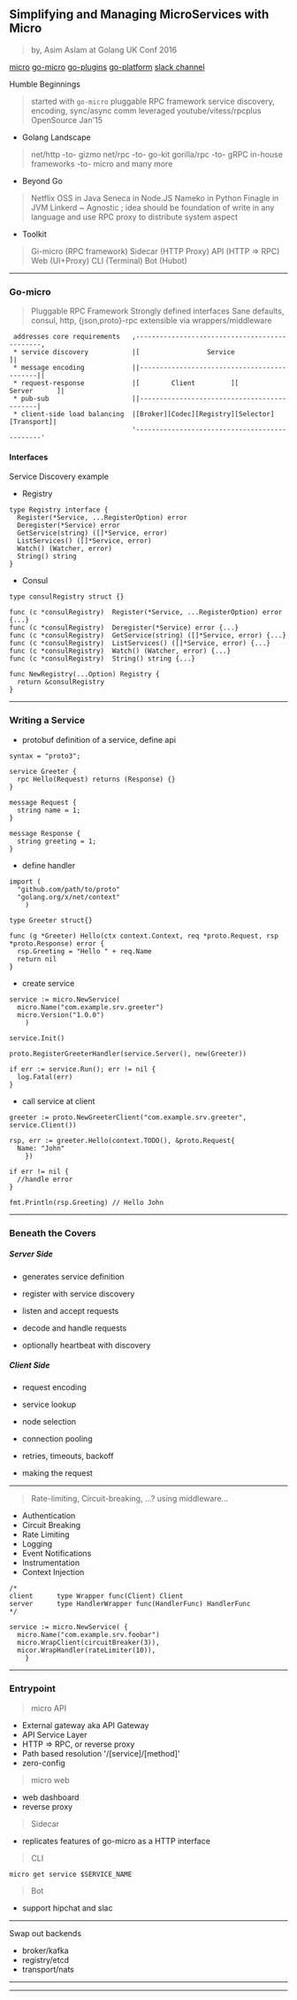 
## Simplifying and Managing MicroServices with Micro

> by, Asim Aslam
> at Golang UK Conf 2016


[micro](https://github.com/micro)
[go-micro](https://github.com/micro/go-micro)
[go-plugins](https://github.com/micro/go-plugins)
[go-platform](https://github.com/micro/go-platform)
[slack channel](slack.micro.mu)


Humble Beginnings
> started with `go-micro`
> pluggable RPC framework
> service discovery, encoding, sync/async comm
> leveraged youtube/vitess/rpcplus
> OpenSource Jan'15


* Golang Landscape
> net/http              -to- gizmo
> net/rpc               -to- go-kit
> gorilla/rpc           -to- gRPC
> in-house frameworks   -to- micro
> and many more


* Beyond Go
> Netflix OSS in Java
> Seneca in Node.JS
> Nameko in Python
> Finagle in JVM
> Linkerd ~ Agnostic ; idea should be foundation of write in any language and use RPC proxy to distribute system aspect


* Toolkit
> Gi-micro (RPC framework)
> Sidecar (HTTP Proxy)
> API (HTTP => RPC)
> Web (UI+Proxy)
> CLI (Terminal)
> Bot (Hubot)

---

### Go-micro

> Pluggable RPC Framework
> Strongly defined interfaces
> Sane defaults, consul, http, {json,proto}-rpc
> extensible via wrappers/middleware
> 

```
 addresses core requirements   ,----------------------------------------------,
 * service discovery           |[                 Service                    ]|
 * message encoding            ||--------------------------------------------||
 * request-response            |[        Client         ][       Server      ]|
 * pub-sub                     ||--------------------------------------------|
 * client-side load balancing  |[Broker][Codec][Registry][Selector][Transport]|
                               '----------------------------------------------'
```

#### Interfaces

Service Discovery example

* Registry

```
type Registry interface {
  Register(*Service, ...RegisterOption) error
  Deregister(*Service) error
  GetService(string) ([]*Service, error)
  ListServices() ([]*Service, error)
  Watch() (Watcher, error)
  String() string
}
```

* Consul

```
type consulRegistry struct {}

func (c *consulRegistry)  Register(*Service, ...RegisterOption) error {...}
func (c *consulRegistry)  Deregister(*Service) error {...}
func (c *consulRegistry)  GetService(string) ([]*Service, error) {...}
func (c *consulRegistry)  ListServices() ([]*Service, error) {...}
func (c *consulRegistry)  Watch() (Watcher, error) {...}
func (c *consulRegistry)  String() string {...}

func NewRegistry(...Option) Registry {
  return &consulRegistry
}

```

---

### Writing a Service

* protobuf definition of a service, define api

```
syntax = "proto3";

service Greeter {
  rpc Hello(Request) returns (Response) {}
}

message Request {
  string name = 1;
}

message Response {
  string greeting = 1;
}
```


* define handler

```
import (
  "github.com/path/to/proto"
  "golang.org/x/net/context"
    )

type Greeter struct{}

func (g *Greeter) Hello(ctx context.Context, req *proto.Request, rsp *proto.Response) error {
  rsp.Greeting = "Hello " + req.Name
  return nil
}
```


* create service

```
service := micro.NewService(
  micro.Name("com.example.srv.greeter")
  micro.Version("1.0.0")
    )

service.Init()

proto.RegisterGreeterHandler(service.Server(), new(Greeter))

if err := service.Run(); err != nil {
  log.Fatal(err)
}
```


* call service at client

```
greeter := proto.NewGreeterClient("com.example.srv.greeter", service.Client())

rsp, err := greeter.Hello(context.TODO(), &proto.Request{
  Name: "John"
    })

if err != nil {
  //handle error
}

fmt.Println(rsp.Greeting) // Hello John
```

---

### Beneath the Covers

##### Server Side

* generates service definition 

* register with service discovery

* listen and accept requests

* decode and handle requests

* optionally heartbeat with discovery


##### Client Side

* request encoding

* service lookup

* node selection

* connection pooling

* retries, timeouts, backoff

* making the request

---

> Rate-limiting, Circuit-breaking, ...?
> using middleware...

* Authentication
* Circuit Breaking
* Rate Limiting
* Logging
* Event Notifications
* Instrumentation
* Context Injection

```
/*
client      type Wrapper func(Client) Client
server      type HandlerWrapper func(HandlerFunc) HandlerFunc
*/

service := micro.NewService( {
  micro.Name("com.example.srv.foobar")
  micro.WrapClient(circuitBreaker(3)),
  micor.WrapHandler(rateLimiter(10)),
    }
```

---

### Entrypoint

> micro API

* External gateway aka API Gateway
* API Service Layer
* HTTP => RPC, or reverse proxy
* Path based resolution '/[service]/[method]'
* zero-config


> micro web

* web dashboard
* reverse proxy


> Sidecar

* replicates features of go-micro as a HTTP interface


> CLI

```
micro get service $SERVICE_NAME
```


> Bot

* support hipchat and slac

---

Swap out backends

* broker/kafka
* registry/etcd
* transport/nats

---
---


